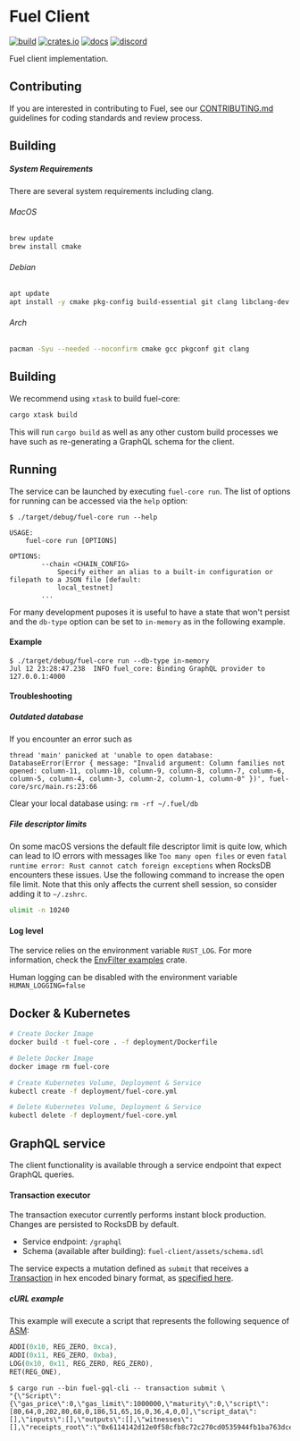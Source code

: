 # Fuel Client

[![build](https://github.com/FuelLabs/fuel-core/actions/workflows/ci.yml/badge.svg)](https://github.com/FuelLabs/fuel-core/actions/workflows/ci.yml)
[![crates.io](https://img.shields.io/crates/v/fuel-core?label=latest)](https://crates.io/crates/fuel-core)
[![docs](https://docs.rs/fuel-core/badge.svg)](https://docs.rs/fuel-core/)
[![discord](https://img.shields.io/badge/chat%20on-discord-orange?&logo=discord&logoColor=ffffff&color=7389D8&labelColor=6A7EC2)](https://discord.gg/xfpK4Pe)

Fuel client implementation.

## Contributing

If you are interested in contributing to Fuel, see our [CONTRIBUTING.md](CONTRIBUTING.md) guidelines for coding standards and review process.

## Building

##### System Requirements

There are several system requirements including clang.

###### MacOS

```bash
brew update
brew install cmake
```

###### Debian

```bash
apt update
apt install -y cmake pkg-config build-essential git clang libclang-dev
```

###### Arch

```bash
pacman -Syu --needed --noconfirm cmake gcc pkgconf git clang
```

## Building

We recommend using `xtask` to build fuel-core:

```sh
cargo xtask build
```

This will run `cargo build` as well as any other custom build processes we have such as re-generating a GraphQL schema for the client.

## Running

The service can be launched by executing `fuel-core run`. The list of options for running can be accessed via the `help` option:

```console
$ ./target/debug/fuel-core run --help

USAGE:
    fuel-core run [OPTIONS]

OPTIONS:
        --chain <CHAIN_CONFIG>
            Specify either an alias to a built-in configuration or filepath to a JSON file [default:
            local_testnet]
        ...
```


For many development puposes it is useful to have a state that won't persist and the `db-type` option can be set to `in-memory` as in the following example.

#### Example

```console
$ ./target/debug/fuel-core run --db-type in-memory
Jul 12 23:28:47.238  INFO fuel_core: Binding GraphQL provider to 127.0.0.1:4000
```

#### Troubleshooting

##### Outdated database

If you encounter an error such as

```console
thread 'main' panicked at 'unable to open database: DatabaseError(Error { message: "Invalid argument: Column families not opened: column-11, column-10, column-9, column-8, column-7, column-6, column-5, column-4, column-3, column-2, column-1, column-0" })', fuel-core/src/main.rs:23:66
```

Clear your local database using: `rm -rf ~/.fuel/db`

##### File descriptor limits

On some macOS versions the default file descriptor limit is quite low, which can lead to IO errors with messages like `Too many open files` or even `fatal runtime error: Rust cannot catch foreign exceptions` when RocksDB encounters these issues. Use the following command to increase the open file limit. Note that this only affects the current shell session, so consider adding it to `~/.zshrc`.

```bash
ulimit -n 10240
```


#### Log level

The service relies on the environment variable `RUST_LOG`. For more information, check the [EnvFilter examples](https://docs.rs/tracing-subscriber/latest/tracing_subscriber/struct.EnvFilter.html#examples) crate.

Human logging can be disabled with the environment variable `HUMAN_LOGGING=false`

## Docker & Kubernetes

```sh
# Create Docker Image
docker build -t fuel-core . -f deployment/Dockerfile

# Delete Docker Image
docker image rm fuel-core

# Create Kubernetes Volume, Deployment & Service
kubectl create -f deployment/fuel-core.yml

# Delete Kubernetes Volume, Deployment & Service
kubectl delete -f deployment/fuel-core.yml
```

## GraphQL service

The client functionality is available through a service endpoint that expect GraphQL queries.

#### Transaction executor

The transaction executor currently performs instant block production. Changes are persisted to RocksDB by default.

* Service endpoint: `/graphql`
* Schema (available after building): `fuel-client/assets/schema.sdl`

The service expects a mutation defined as `submit` that receives a [Transaction](https://github.com/FuelLabs/fuel-tx) in hex encoded binary format, as [specified here](https://github.com/FuelLabs/fuel-specs/blob/master/specs/protocol/tx_format.md).

##### cURL example

This example will execute a script that represents the following sequence of [ASM](https://github.com/FuelLabs/fuel-asm):

```rs
ADDI(0x10, REG_ZERO, 0xca),
ADDI(0x11, REG_ZERO, 0xba),
LOG(0x10, 0x11, REG_ZERO, REG_ZERO),
RET(REG_ONE),
```

```console
$ cargo run --bin fuel-gql-cli -- transaction submit \
"{\"Script\":{\"gas_price\":0,\"gas_limit\":1000000,\"maturity\":0,\"script\":[80,64,0,202,80,68,0,186,51,65,16,0,36,4,0,0],\"script_data\":[],\"inputs\":[],\"outputs\":[],\"witnesses\":[],\"receipts_root\":\"0x6114142d12e0f58cfb8c72c270cd0535944fb1ba763dce83c17e882c482224a2\"}}"
```
